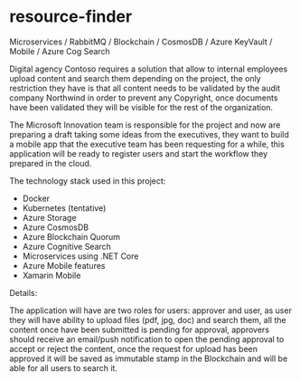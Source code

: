 # resource-finder

Microservices / RabbitMQ / Blockchain / CosmosDB / Azure KeyVault / Mobile / Azure Cog Search

Digital agency Contoso requires a solution that allow to internal employees upload content and search them depending on the project, the only restriction they have is that all content needs to be validated by the audit company Northwind in order to prevent any Copyright, once documents have been validated they will be visible for the rest of the organization.

The Microsoft Innovation team is responsible for the project and now are preparing a draft taking some ideas from the executives, they want to build a mobile app that the executive team has been requesting for a while, this application will be ready to register users and start the workflow they prepared in the cloud.

The technology stack used in this project:

- Docker
- Kubernetes (tentative)
- Azure Storage
- Azure CosmosDB
- Azure Blockchain Quorum
- Azure Cognitive Search
- Microservices using .NET Core
- Azure Mobile features
- Xamarin Mobile

Details:

The application will have are two roles for users: approver and user, as user they will have ability to upload files (pdf, jpg, doc) and search them, all the content once have been submitted is pending for approval, approvers should receive an email/push notification to open the pending approval to accept or reject the content, once the request for upload has been approved it will be saved as immutable stamp in the Blockchain and will be able for all users to search it.
